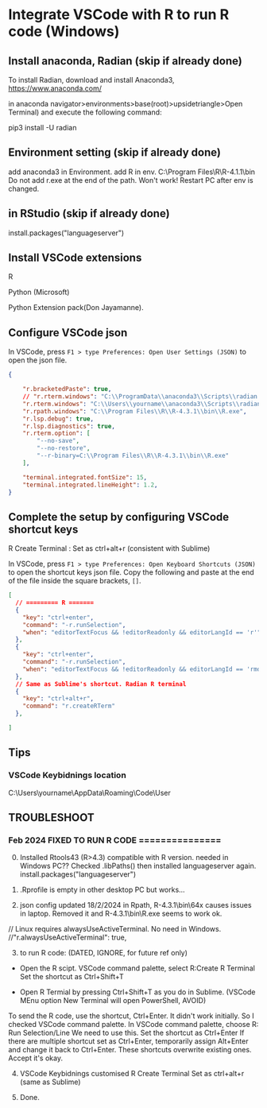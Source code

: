 
# Integrate VSCode with R to run R code (Windows)

## Install anaconda, Radian (skip if already done)
To install Radian,
download and install Anaconda3, https://www.anaconda.com/

in anaconda navigator>environments>base(root)>upsidetriangle>Open Terminal)
and execute the following command:

pip3 install -U radian

## Environment setting (skip if already done)
add anaconda3 in Environment.
add R in env. C:\Program Files\R\R-4.1.1\bin\
Do not add r.exe at the end of the path. Won't work!
Restart PC after env is changed.

## in RStudio (skip if already done)
install.packages("languageserver")

## Install VSCode extensions 
R

Python (Microsoft)

Python Extension pack(Don Jayamanne).

## Configure VSCode json
In VSCode, press `F1 > type Preferences: Open User Settings (JSON)` to open the json file.

```json
{

    "r.bracketedPaste": true,
    // "r.rterm.windows": "C:\\ProgramData\\anaconda3\\Scripts\\radian.exe",
    "r.rterm.windows": "C:\\Users\\yourname\\anaconda3\\Scripts\\radian.exe",
    "r.rpath.windows": "C:\\Program Files\\R\\R-4.3.1\\bin\\R.exe",
    "r.lsp.debug": true,
    "r.lsp.diagnostics": true,
    "r.rterm.option": [
        "--no-save",
        "--no-restore",
        "--r-binary=C:\\Program Files\\R\\R-4.3.1\\bin\\R.exe"
    ],

    "terminal.integrated.fontSize": 15,
    "terminal.integrated.lineHeight": 1.2,
}
```

## Complete the setup by configuring VSCode shortcut keys
R Create Terminal
: Set as ctrl+alt+r (consistent with Sublime)

In VSCode, press `F1 > type Preferences: Open Keyboard Shortcuts (JSON)` to open the shortcut keys json file. Copy the following and paste at the end of the file inside the square brackets, `[]`.
```json
[
  // ========= R =======
  {
    "key": "ctrl+enter",
    "command": "-r.runSelection",
    "when": "editorTextFocus && !editorReadonly && editorLangId == 'r'"
  },
  {
    "key": "ctrl+enter",
    "command": "-r.runSelection",
    "when": "editorTextFocus && !editorReadonly && editorLangId == 'rmd'"
  },
  // Same as Sublime's shortcut. Radian R terminal
  {
    "key": "ctrl+alt+r",
    "command": "r.createRTerm"
  },

]
```

## Tips
### VSCode Keybidnings location
C:\Users\yourname\AppData\Roaming\Code\User

## TROUBLESHOOT

### Feb 2024 FIXED TO RUN R CODE  ===============
0. Installed Rtools43 (R>4.3) compatible with R version. 
needed in Windows PC??
Checked .libPaths() then installed languageserver again.
install.packages("languageserver")

1.  .Rprofile is empty in other desktop PC but works...

2. json config updated 18/2/2024
in Rpath, R-4.3.1\\bin\\64x causes issues in laptop.
Removed it and  R-4.3.1\\bin\\R.exe seems to work ok.


// Linux requires alwaysUseActiveTerminal. No need in Windows.
    //"r.alwaysUseActiveTerminal": true,

3. to run R code: (DATED, IGNORE, for future ref only)

- Open the R scipt.
VSCode command palette, select 
  R:Create R Terminal 
Set the shortcut as Ctrl+Shift+T 

- Open R Termial by pressing Ctrl+Shift+T as you do in Sublime.
(VSCode MEnu option New Terminal will open PowerShell, AVOID)

To send the R code, use the shortcut, Ctrl+Enter.
It didn't work initially. So I checked VSCode command palette.
In VSCode command palette, choose 
	R: Run Selection/Line 
We need to use this. Set the shortcut as Ctrl+Enter 
If there are multiple shortcut set as Ctrl+Enter,
temporarily assign Alt+Enter and change it back to Ctrl+Enter.
These shortcuts overwrite existing ones. Accept it's okay.

4. VSCode Keybidnings customised
R Create Terminal
Set as ctrl+alt+r (same as Sublime)

5. Done.
